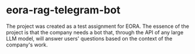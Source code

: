 # eora-rag-telegram-bot
The project was created as a test assignment for EORA. The essence of the project is that the company needs a bot that, through the API of any large LLM model, will answer users' questions based on the context of the company's work.
